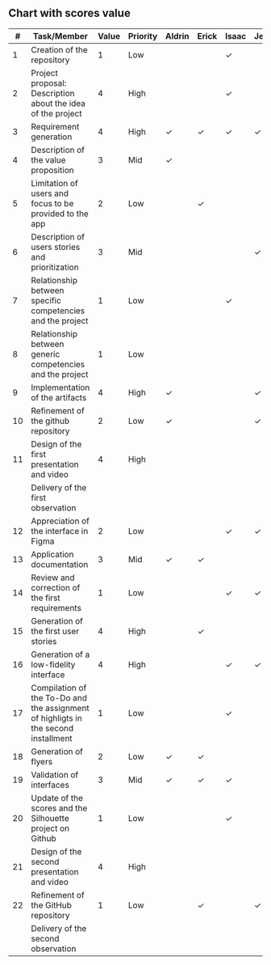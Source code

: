 ## Chart with scores value

| # | Task/Member | Value | Priority | Aldrin | Erick | Isaac | Jesus | Karina | Leo | 
|--|--|--|--|--|--|--|--|--|--| 
| 1 | Creation of the repository | 1 | Low |  |  | ✓ | |  |  | 
| 2 | Project proposal: Description about the idea of the project | 4 | High |  |  | ✓ |  |  |  | 
| 3 | Requirement generation | 4 | High | ✓ | ✓ | ✓ | ✓ | ✓ | ✓ | 
| 4 | Description of the value proposition | 3 | Mid | ✓ |  |  |  |  |  | 
| 5 | Limitation of users and focus to be provided to the app | 2 | Low |  | ✓ |  |  |  |  |
| 6 | Description of users stories and prioritization | 3 | Mid |  |  |  | ✓ |  |  | 
| 7 | Relationship between specific competencies and the project | 1 | Low |  |  | ✓ |  |  |  | 
| 8 | Relationship between generic competencies and the project | 1 | Low |  |  |  |  | ✓ |  | 
| 9 | Implementation of the artifacts | 4 | High | ✓ |  |  | ✓ | ✓ | ✓ | 
| 10 | Refinement of the github repository | 2 | Low | ✓ |  |  | ✓ |  |  |
| 11 | Design of the first presentation and video | 4 | High |  |  |  |  |  | ✓ | 
|  | Delivery of the first observation |  |  |  |  |  |  |  |  | 
| 12 | Appreciation of the interface in Figma | 2 | Low |  |  | ✓ | ✓ |  | ✓ | 
| 13 | Application documentation | 3 | Mid | ✓ | ✓ |  |  | ✓ |  | 
| 14 | Review and correction of the first requirements | 1 | Low |  |  | ✓ | ✓ |  |  |
| 15 | Generation of the first user stories | 4 | High |  | ✓ |  |  | ✓ |  | 
| 16 | Generation of a low-fidelity interface | 4 | High |  |  | ✓ | ✓ |  | ✓ | 
| 17 | Compilation of the To-Do and the assignment of highligts in the second installment | 1 | Low |  |  | ✓ |  |  |  | 
| 18 | Generation of flyers | 2 | Low | ✓ | ✓ |  |  | ✓ |  | 
| 19 | Validation of interfaces | 3 | Mid | ✓ | ✓ | ✓ |  |  |  |
| 20 | Update of the scores and the Silhouette project on Github | 1 | Low |  |  | ✓ |  |  |  | 
| 21 | Design of the second presentation and video | 4 | High |  |  |  |  |  | ✓ | 
| 22 | Refinement of the GitHub repository | 1 | Low |  | ✓ |  | ✓ | ✓ |  | 
|  | Delivery of the second observation |  |  |  |  |  |  |  |  |
